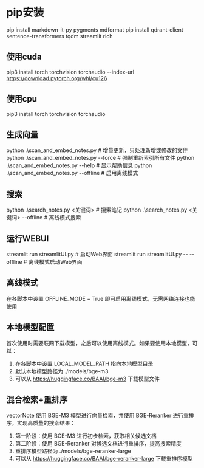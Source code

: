 # pip安装
pip install markdown-it-py pygments mdformat
pip install qdrant-client sentence-transformers tqdm streamlit rich

## 使用cuda
pip3 install torch torchvision torchaudio --index-url https://download.pytorch.org/whl/cu126

## 使用cpu
pip3 install torch torchvision torchaudio

## 生成向量
python .\scan_and_embed_notes.py            # 增量更新，只处理新增或修改的文件
python .\scan_and_embed_notes.py --force    # 强制重新索引所有文件
python .\scan_and_embed_notes.py --help     # 显示帮助信息
python .\scan_and_embed_notes.py --offline  # 启用离线模式

## 搜索
python .\search_notes.py <关键词>           # 搜索笔记
python .\search_notes.py <关键词> --offline # 离线模式搜索

## 运行WEBUI
streamlit run streamlitUI.py                # 启动Web界面
streamlit run streamlitUI.py -- --offline   # 离线模式启动Web界面

## 离线模式
在各脚本中设置 OFFLINE_MODE = True 即可启用离线模式，无需网络连接也能使用

## 本地模型配置
首次使用时需要联网下载模型，之后可以使用离线模式。如果要使用本地模型，可以：

1. 在各脚本中设置 LOCAL_MODEL_PATH 指向本地模型目录
2. 默认本地模型路径为 ./models/bge-m3
3. 可以从 https://huggingface.co/BAAI/bge-m3 下载模型文件

## 混合检索+重排序
vectorNote 使用 BGE-M3 模型进行向量检索，并使用 BGE-Reranker 进行重排序，实现高质量的搜索结果：

1. 第一阶段：使用 BGE-M3 进行初步检索，获取相关候选文档
2. 第二阶段：使用 BGE-Reranker 对候选文档进行重排序，提高搜索精度
3. 重排序模型路径为 ./models/bge-reranker-large
4. 可以从 https://huggingface.co/BAAI/bge-reranker-large 下载重排序模型
